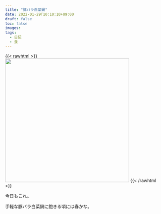 ```yaml
---
title: "豚バラ白菜鍋"
date: 2022-01-29T10:10:10+09:00
draft: false
toc: false
images:
tags:
  - 日記
  - 食
---
```


{{< rawhtml >}}
<img src="https://i.imgur.com/XVc7Apz.jpg" width="400" />
{{< /rawhtml >}}

今日もこれ。

手軽な豚バラ白菜鍋に飽きる頃には春かな。



